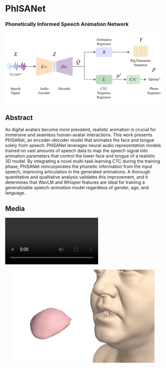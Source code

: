 # PhISANet
### Phonetically Informed Speech Animation Network

![Model Diagram](images/model_diagram.png)

## Abstract

As digital avatars become more prevalent, realistic animation is crucial for immersive and seamless human-avatar interactions. This work presents PhISANet, an encoder-decoder model that animates the face and tongue solely from speech. PhISANet leverages neural audio representation models trained on vast amounts of speech data to map the speech signal into animation parameters that control the lower face and tongue of a realistic 3D model. By integrating a novel multi-task learning CTC during the training phase, PhISANet reincorporates the phonetic information from the input speech, improving articulation in the generated animations. A thorough quantitative and qualitative analysis validates this improvement, and it determines that WavLM and Whisper features are ideal for training a generalizable speech-animation model regardless of gender, age, and language.

## Media
![Video](https://speechanim.s3.amazonaws.com/phisanet/PhISANet_demo_reel.mp4.mp4)

<p align="center">
  <a href="https://speechanim.s3.amazonaws.com/phisanet/PhISANet_demo_reel.mp4.mp4">
    <img width="460" height="300" src="images/phisanet_splash.png">
  </a>
</p>
